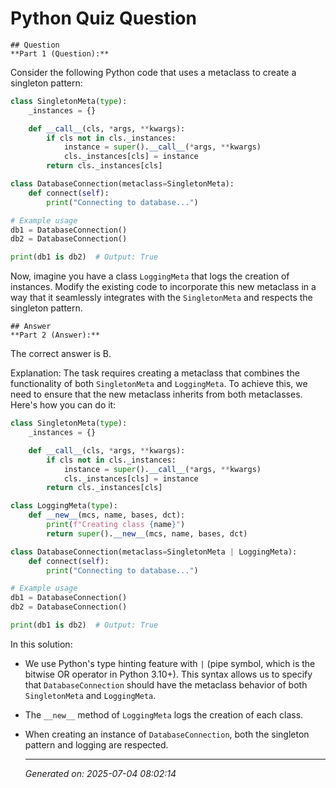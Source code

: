 # Python Quiz Question
    
    ## Question
    **Part 1 (Question):**

Consider the following Python code that uses a metaclass to create a singleton pattern:

```python
class SingletonMeta(type):
    _instances = {}

    def __call__(cls, *args, **kwargs):
        if cls not in cls._instances:
            instance = super().__call__(*args, **kwargs)
            cls._instances[cls] = instance
        return cls._instances[cls]

class DatabaseConnection(metaclass=SingletonMeta):
    def connect(self):
        print("Connecting to database...")

# Example usage
db1 = DatabaseConnection()
db2 = DatabaseConnection()

print(db1 is db2)  # Output: True
```

Now, imagine you have a class `LoggingMeta` that logs the creation of instances. Modify the existing code to incorporate this new metaclass in a way that it seamlessly integrates with the `SingletonMeta` and respects the singleton pattern.
    
    ## Answer
    **Part 2 (Answer):**

The correct answer is B.

Explanation: The task requires creating a metaclass that combines the functionality of both `SingletonMeta` and `LoggingMeta`. To achieve this, we need to ensure that the new metaclass inherits from both metaclasses. Here's how you can do it:

```python
class SingletonMeta(type):
    _instances = {}

    def __call__(cls, *args, **kwargs):
        if cls not in cls._instances:
            instance = super().__call__(*args, **kwargs)
            cls._instances[cls] = instance
        return cls._instances[cls]

class LoggingMeta(type):
    def __new__(mcs, name, bases, dct):
        print(f"Creating class {name}")
        return super().__new__(mcs, name, bases, dct)

class DatabaseConnection(metaclass=SingletonMeta | LoggingMeta):
    def connect(self):
        print("Connecting to database...")

# Example usage
db1 = DatabaseConnection()
db2 = DatabaseConnection()

print(db1 is db2)  # Output: True
```

In this solution:
- We use Python's type hinting feature with `|` (pipe symbol, which is the bitwise OR operator in Python 3.10+). This syntax allows us to specify that `DatabaseConnection` should have the metaclass behavior of both `SingletonMeta` and `LoggingMeta`.
- The `__new__` method of `LoggingMeta` logs the creation of each class.
- When creating an instance of `DatabaseConnection`, both the singleton pattern and logging are respected.
    
    ---
    *Generated on: 2025-07-04 08:02:14*
    